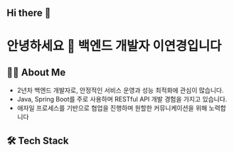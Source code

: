 ## Hi there 👋

<!--
**k724k/k724k** is a ✨ _special_ ✨ repository because its `README.md` (this file) appears on your GitHub profile.

Here are some ideas to get you started:

- 🔭 I’m currently working on ...
- 🌱 I’m currently learning ...
- 👯 I’m looking to collaborate on ...
- 🤔 I’m looking for help with ...
- 💬 Ask me about ...
- 📫 How to reach me: ...
- 😄 Pronouns: ...
- ⚡ Fun fact: ...
-->

# 안녕하세요 👋 백엔드 개발자 이연경입니다

## 👨‍💻 About Me

- 2년차 백엔드 개발자로, 안정적인 서비스 운영과 성능 최적화에 관심이 많습니다.
- Java, Spring Boot를 주로 사용하며 RESTful API 개발 경험을 가지고 있습니다.
- 애자일 프로세스를 기반으로 협업을 진행하며 원할한 커뮤니케이션을 위해 노력합니다

## 🛠️ Tech Stack
